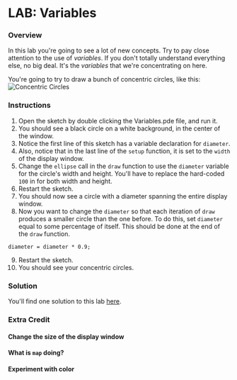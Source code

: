 # LAB: Variables

### Overview

In this lab you're going to see a lot of new concepts. Try to pay close attention to the use of *variables*. If you don't totally understand everything else, no big deal. It's the *variables* that we're concentrating on here.

You're going to try to draw a bunch of concentric circles, like this:
![Concentric Circles](https://raw.github.com/PasDeChocolat/PNMProcessingWorkshop_Summer2013/master/LABS/Variables/data/circles.png)


### Instructions

1. Open the sketch by double clicking the Variables.pde file, and run it.
2. You should see a black circle on a white background, in the center of the window.
3. Notice the first line of this sketch has a variable declaration for `diameter`.
4. Also, notice that in the last line of the `setup` function, it is set to the `width` of the display window.
5. Change the `ellipse` call in the `draw` function to use the `diameter` variable for the circle's width and height. You'll have to replace the hard-coded `100` in for both width and height.
6. Restart the sketch.
7. You should now see a circle with a diameter spanning the entire display window.
8. Now you want to change the `diameter` so that each iteration of `draw` produces a smaller circle than the one before. To do this, set `diameter` equal to some percentage of itself. This should be done at the end of the `draw` function.

````processing
diameter = diameter * 0.9;
````

9. Restart the sketch.
10. You should see your concentric circles.

### Solution

You'll find one solution to this lab [here](https://github.com/PasDeChocolat/PNMProcessingWorkshop_Summer2013/blob/master/LABS/SOLUTIONS/Variables/Variables.pde).

### Extra Credit

#### Change the size of the display window

#### What is `map` doing?

#### Experiment with color


